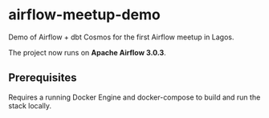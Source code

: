 # airflow-meetup-demo
Demo of Airflow + dbt Cosmos for the first Airflow meetup in Lagos.

The project now runs on **Apache Airflow 3.0.3**.

## Prerequisites

Requires a running Docker Engine and docker-compose to build and run the stack locally.

